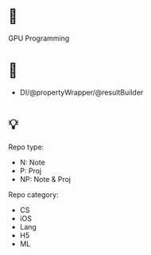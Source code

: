 # 🔋
GPU Programming

# 🔨
- DI/@propertyWrapper/@resultBuilder

# 💡
Repo type:
- N: Note
- P: Proj
- NP: Note & Proj

Repo category:
- CS
- iOS
- Lang
- H5
- ML

